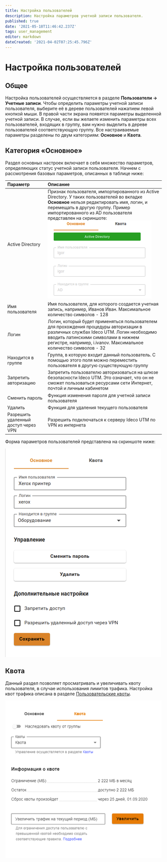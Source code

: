 ```yaml
---
title: Настройка пользователей
description: Настройка параметров учетной записи пользователя.
published: true
date: '2021-05-18T11:46:42.237Z'
tags: user_management
editor: markdown
dateCreated: '2021-04-02T07:25:45.796Z'
---
```


# Настройка пользователей

## Общее

Настройка пользователей осуществляется в разделе **Пользователи -&gt; Учетные записи**. Чтобы определить параметры учетной записи пользователя, выберите её в дереве пользователей нажатием левой кнопкой мыши. В правой части экрана появятся параметры выделенной учетной записи. В случае, если вы желаете изменить параметры всех пользователей, входящих в группу, вам нужно выделить в дереве пользователей соответствующую группу. Все настраиваемые параметры разделены по двум категориям: **Основное** и **Квота**.

## Категория «Основное»

Раздел основных настроек включает в себя множество параметров, определяющих статус учетной записи пользователя. Начнем с рассмотрения базовых параметров, описанных в таблице ниже:

| Параметр | Описание |
| :--- | :--- |
| Active Directory | Признак пользователя, импортированного из Active Directory. У таких пользователей во вкладке **Основное** нельзя редактировать имя, логин, и перемещать в другую группу. Пример импортированного из AD пользователя представлен на скриншоте: ![adbased.png](../../.gitbook/assets/adbased.png) |
| Имя пользователя | Имя пользователя, для которого создается учетная запись, например, Иванов Иван. Максимальное количество символов - 128 |
| Логин | Логин, который будет применяться пользователем для прохождения процедуры авторизации в различных службах Ideco UTM. Логин необходимо вводить латинскими символами  в нижнем регистре, например, i.ivanov. Максимальное количество символов - 32 |
| Находится в группе | Группа, в которую входит данный пользователь. С помощью этого поля можно переместить пользователя в другую существующую группу |
| Запретить авторизацию | Запретить пользователю авторизоваться на шлюзе безопасности Ideco UTM. Это означает, что он не сможет пользоваться ресурсами сети Интернет, почтой и личным кабинетом |
| Сменить пароль | Функция изменения пароля для учетной записи пользователя |
| Удалить | Функция для удаления текущего пользователя |
| Разрешить удаленный доступ через VPN | Разрешить подключаться к серверу Ideco UTM по VPN из интернета |

Форма параметров пользователей представлена на скриншоте ниже:

![](../../.gitbook/assets/userform.png)

## Квота

Данный раздел позволяет просматривать и увеличивать квоту пользователя, в случае использования лимитов трафика. Настройка квот трафика описана в разделе [Пользовательские квоты](../access-rules/quotas.md#nastroika-polzovatelya-i-gruppy).

![](../../.gitbook/assets/quota.png)
